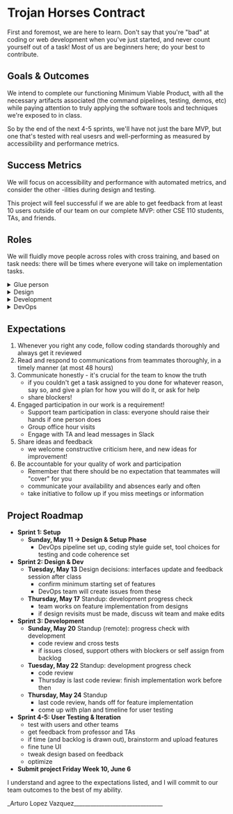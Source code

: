 # Trojan Horses Contract

First and foremost, we are here to learn. Don't say that you're "bad" at coding or web development when you've just started, and never count yourself out of a task! Most of us are beginners here; do your best to contribute.

## Goals & Outcomes
We intend to complete our functioning Minimum Viable Product, with all the necessary artifacts associated (the command pipelines, testing, demos, etc) while paying attention to truly applying the software tools and techniques we're exposed to in class.  

So by the end of the next 4-5 sprints, we'll have not just the bare MVP, but one that's tested with real usesrs and well-performing as measured by accessibility and performance metrics.

## Success Metrics
We will focus on accessibility and performance with automated metrics, and consider the other -ilities during design and testing.

This project will feel successful if we are able to get feedback from at least 10 users outside of our team on our complete MVP: other CSE 110 students, TAs, and friends.

## Roles
We will fluidly move people across roles with cross training, and based on task needs: there will be times where everyone will take on implementation tasks.  

<details>
<summary>Glue person</summary>
Ada
</details>
<details>
<summary>Design</summary>
Arturo, Alexander, Teoman, William
</details>
<details>
<summary>Development</summary>
Parwiz, Gaurav, Hui, cross train Rahul
</details>
<details>
<summary>DevOps</summary>
Andrew, Rahul
</details>

## Expectations
1. Whenever you right any code, follow coding standards thoroughly and always get it reviewed
2. Read and respond to communications from teammates thoroughly, in a timely manner (at most 48 hours)
3. Communicate honestly - it's crucial for the team to know the truth
   - if you couldn't get a task assigned to you done for whatever reason, say so, and give a plan for how you will do it, or ask for help
   - share blockers! 
4. Engaged participation in our work is a requirement!
   - Support team participation in class: everyone should raise their hands if one person does
   - Group office hour visits
   - Engage with TA and lead messages in Slack
5. Share ideas and feedback
   - we welcome constructive criticism here, and new ideas for improvement!
6. Be accountable for your quality of work and participation
   - Remember that there should be no expectation that teammates will "cover" for you
   - communicate your availability and absences early and often
   - take initiative to follow up if you miss meetings or information

## Project Roadmap
- **Sprint 1: Setup**
  - **Sunday, May 11 -> Design & Setup Phase** 
    - DevOps pipeline set up, coding style guide set, tool choices for testing and code coherence set
- **Sprint 2: Design & Dev**
  - **Tuesday, May 13** Design decisions: interfaces update and feedback session after class
    - confirm minimum starting set of features
    - DevOps team will create issues from these
  - **Thursday, May 17** Standup: development progress check
    - team works on feature implementation from designs
    - if design revisits must be made, discuss wit team and make edits
- **Sprint 3: Development**
  - **Sunday, May 20** Standup (remote): progress check with development
    - code review and cross tests
    - if issues closed, support others with blockers or self assign from backlog
  - **Tuesday, May 22** Standup: development progress check
    - code review
    - Thursday is last code review: finish implementation work before then
  - **Thursday, May 24** Standup
    - last code review, hands off for feature implementation
    - come up with plan and timeline for user testing
- **Sprint 4-5: User Testing & Iteration**
  - test with users and other teams
  - get feedback from professor and TAs
  - if time (and backlog is drawn out), brainstorm and upload features
  - fine tune UI
  - tweak design based on feedback
  - optimize
- **Submit project Friday Week 10, June 6**  


I understand and agree to the expectations listed, and I will commit to our team outcomes to the best of my ability.

\_Arturo Lopez Vazquez________________________________